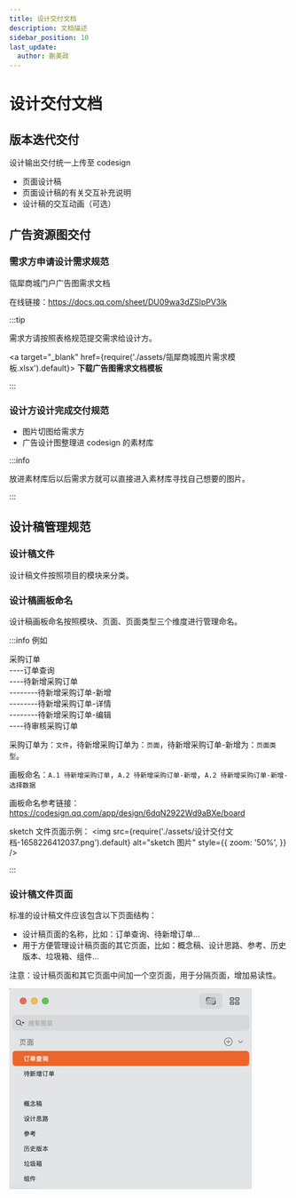 ```yaml
---
title: 设计交付文档
description: 文档描述
sidebar_position: 10
last_update:
  author: 蒯美政
---
```


# 设计交付文档

## 版本迭代交付

设计输出交付统一上传至 codesign

- 页面设计稿
- 页面设计稿的有关交互补充说明
- 设计稿的交互动画（可选）

## 广告资源图交付

### 需求方申请设计需求规范

瓴犀商城门户广告图需求文档

在线链接：https://docs.qq.com/sheet/DU09wa3dZSlpPV3lk

:::tip

需求方请按照表格规范提交需求给设计方。

<a target="\_blank" href={require('./assets/瓴犀商城图片需求模板.xlsx').default}> <b>下载广告图需求文档模板</b> </a>

:::

<!-- <iframe src="https://docs.qq.com/sheet/DU09wa3dZSlpPV3lk" height="300" width="100%"></iframe> -->

### 设计方设计完成交付规范

- 图片切图给需求方
- 广告设计图整理进 codesign 的素材库

:::info

放进素材库后以后需求方就可以直接进入素材库寻找自己想要的图片。

:::

## 设计稿管理规范

### 设计稿文件

设计稿文件按照项目的模块来分类。

### 设计稿画板命名

设计稿画板命名按照模块、页面、页面类型三个维度进行管理命名。

:::info 例如

采购订单<br />
----订单查询<br />
----待新增采购订单<br />
--------待新增采购订单-新增<br />
--------待新增采购订单-详情<br />
--------待新增采购订单-编辑<br />
----待审核采购订单<br />

采购订单为：`文件`，待新增采购订单为：`页面`，待新增采购订单-新增为：`页面类型`。

画板命名：`A.1 待新增采购订单`，`A.2 待新增采购订单-新增`，`A.2 待新增采购订单-新增-选择数据`

画板命名参考链接：https://codesign.qq.com/app/design/6dqN2922Wd9aBXe/board

sketch 文件页面示例：
<img
src={require('./assets/设计交付文档-1658226412037.png').default}
alt="sketch 图片"
style={{
zoom: '50%',
}}
/>

:::

### 设计稿文件页面

标准的设计稿文件应该包含以下页面结构：

- 设计稿页面的名称，比如：订单查询、待新增订单...
- 用于方便管理设计稿页面的其它页面，比如：概念稿、设计思路、参考、历史版本、垃圾箱、组件...

注意：设计稿页面和其它页面中间加一个空页面，用于分隔页面，增加易读性。

![](./assets/WX20221109-170703.png)

